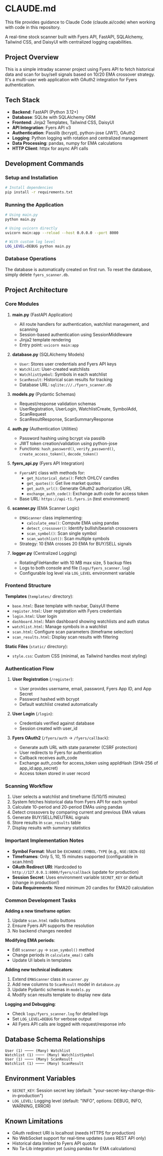# CLAUDE.md

This file provides guidance to Claude Code (claude.ai/code) when working with code in this repository.

A real-time stock scanner built with Fyers API, FastAPI, SQLAlchemy, Tailwind CSS, and DaisyUI with centralized logging capabilities.

## Project Overview

This is a simple intraday scanner project using Fyers API to fetch historical data and scan for buy/sell signals based on 10/20 EMA crossover strategy. It's a multi-user web application with OAuth2 integration for Fyers authentication.

## Tech Stack

- **Backend**: FastAPI (Python 3.12+)
- **Database**: SQLite with SQLAlchemy ORM
- **Frontend**: Jinja2 Templates, Tailwind CSS, DaisyUI
- **API Integration**: Fyers API v3
- **Authentication**: Passlib (bcrypt), python-jose (JWT), OAuth2
- **Logging**: Python logging with rotation and centralized management
- **Data Processing**: pandas, numpy for EMA calculations
- **HTTP Client**: httpx for async API calls

## Development Commands

### Setup and Installation
```bash
# Install dependencies
pip install -r requirements.txt
```

### Running the Application
```bash
# Using main.py
python main.py

# Using uvicorn directly
uvicorn main:app --reload --host 0.0.0.0 --port 8000

# With custom log level
LOG_LEVEL=DEBUG python main.py
```

### Database Operations
The database is automatically created on first run. To reset the database, simply delete `fyers_scanner.db`.

## Project Architecture

### Core Modules

1. **main.py** (FastAPI Application)
   - All route handlers for authentication, watchlist management, and scanning
   - Session-based authentication using SessionMiddleware
   - Jinja2 template rendering
   - Entry point: `uvicorn main:app`

2. **database.py** (SQLAlchemy Models)
   - `User`: Stores user credentials and Fyers API keys
   - `Watchlist`: User-created watchlists
   - `WatchlistSymbol`: Symbols in each watchlist
   - `ScanResult`: Historical scan results for tracking
   - Database URL: `sqlite:///./fyers_scanner.db`

3. **models.py** (Pydantic Schemas)
   - Request/response validation schemas
   - UserRegistration, UserLogin, WatchlistCreate, SymbolAdd, ScanRequest
   - ScanResultResponse, ScanSummaryResponse

4. **auth.py** (Authentication Utilities)
   - Password hashing using bcrypt via passlib
   - JWT token creation/validation using python-jose
   - Functions: `hash_password()`, `verify_password()`, `create_access_token()`, `decode_token()`

5. **fyers_api.py** (Fyers API Integration)
   - `FyersAPI` class with methods for:
     - `get_historical_data()`: Fetch OHLCV candles
     - `get_quotes()`: Get live market quotes
     - `get_auth_url()`: Generate OAuth2 authorization URL
     - `exchange_auth_code()`: Exchange auth code for access token
   - Base URL: `https://api-t1.fyers.in` (test environment)

6. **scanner.py** (EMA Scanner Logic)
   - `EMAScanner` class implementing:
     - `calculate_ema()`: Compute EMA using pandas
     - `detect_crossover()`: Identify bullish/bearish crossovers
     - `scan_symbol()`: Scan single symbol
     - `scan_watchlist()`: Scan multiple symbols
   - Strategy: 10 EMA crosses 20 EMA for BUY/SELL signals

7. **logger.py** (Centralized Logging)
   - RotatingFileHandler with 10 MB max size, 5 backup files
   - Logs to both console and file (`logs/fyers_scanner.log`)
   - Configurable log level via `LOG_LEVEL` environment variable

### Frontend Structure

**Templates** (`templates/` directory):
- `base.html`: Base template with navbar, DaisyUI theme
- `register.html`: User registration with Fyers credentials
- `login.html`: User login
- `dashboard.html`: Main dashboard showing watchlists and auth status
- `watchlist.html`: Manage symbols in a watchlist
- `scan.html`: Configure scan parameters (timeframe selection)
- `scan_results.html`: Display scan results with filtering

**Static Files** (`static/` directory):
- `style.css`: Custom CSS (minimal, as Tailwind handles most styling)

### Authentication Flow

1. **User Registration** (`/register`):
   - User provides username, email, password, Fyers App ID, and App Secret
   - Password hashed with bcrypt
   - Default watchlist created automatically

2. **User Login** (`/login`):
   - Credentials verified against database
   - Session created with user_id

3. **Fyers OAuth2** (`/fyers/auth` → `/fyers/callback`):
   - Generate auth URL with state parameter (CSRF protection)
   - User redirects to Fyers for authentication
   - Callback receives auth_code
   - Exchange auth_code for access_token using appIdHash (SHA-256 of app_id:app_secret)
   - Access token stored in user record

### Scanning Workflow

1. User selects a watchlist and timeframe (5/10/15 minutes)
2. System fetches historical data from Fyers API for each symbol
3. Calculate 10-period and 20-period EMAs using pandas
4. Detect crossovers by comparing current and previous EMA values
5. Generate BUY/SELL/NEUTRAL signals
6. Store results in `scan_results` table
7. Display results with summary statistics

### Important Implementation Notes

- **Symbol Format**: Must be `EXCHANGE:SYMBOL-TYPE` (e.g., `NSE:SBIN-EQ`)
- **Timeframes**: Only 5, 10, 15 minutes supported (configurable in scan.html)
- **OAuth Redirect URI**: Hardcoded to `http://127.0.0.1:8000/fyers/callback` (update for production)
- **Session Secret**: Uses environment variable `SECRET_KEY` or default (change in production!)
- **Data Requirements**: Need minimum 20 candles for EMA20 calculation

### Common Development Tasks

**Adding a new timeframe option**:
1. Update `scan.html` radio buttons
2. Ensure Fyers API supports the resolution
3. No backend changes needed

**Modifying EMA periods**:
- Edit `scanner.py` → `scan_symbol()` method
- Change periods in `calculate_ema()` calls
- Update UI labels in templates

**Adding new technical indicators**:
1. Extend `EMAScanner` class in `scanner.py`
2. Add new columns to `ScanResult` model in `database.py`
3. Update Pydantic schemas in `models.py`
4. Modify scan results template to display new data

**Logging and Debugging**:
- Check `logs/fyers_scanner.log` for detailed logs
- Set `LOG_LEVEL=DEBUG` for verbose output
- All Fyers API calls are logged with request/response info

## Database Schema Relationships

```
User (1) ──── (Many) Watchlist
Watchlist (1) ──── (Many) WatchlistSymbol
User (1) ──── (Many) ScanResult
Watchlist (1) ──── (Many) ScanResult
```

## Environment Variables

- `SECRET_KEY`: Session secret key (default: "your-secret-key-change-this-in-production")
- `LOG_LEVEL`: Logging level (default: "INFO", options: DEBUG, INFO, WARNING, ERROR)

## Known Limitations

- OAuth redirect URI is localhost (needs HTTPS for production)
- No WebSocket support for real-time updates (uses REST API only)
- Historical data limited to Fyers API quotas
- No Ta-Lib integration yet (using pandas for EMA calculations)

